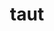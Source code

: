 ---
category: 4-letters
denotation: null
name: taut
reference_link: https://www.etymonline.com/word/taut
root_language: null
root_name: null
title: taut
type: free
word_sums:
- respelling: taut
  sum: 'Taut + '
---